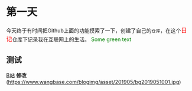 # 第一天
今天终于有时间把Github上面的功能摸索了一下，创建了自己的`仓库`，在这个<font size="3" color="red">日记</font>仓库下记录我在互联网上的生活。
<span style="color: green"> Some green text </span>
## 测试
<a href='http://www.bilibili.com' target='_blank'>B站</a>
**修改**
(https://www.wangbase.com/blogimg/asset/201905/bg2019051001.jpg)
